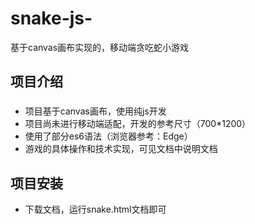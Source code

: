 # snake-js-
基于canvas画布实现的，移动端贪吃蛇小游戏
## 项目介绍
### 
* 项目基于canvas画布，使用纯js开发
* 项目尚未进行移动端适配，开发的参考尺寸（700*1200）
* 使用了部分es6语法（浏览器参考：Edge）
* 游戏的具体操作和技术实现，可见文档中说明文档
## 项目安装
* 下载文档，运行snake.html文档即可
